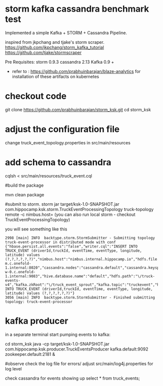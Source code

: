# storm kafka cassandra benchmark test

Implemented a simple Kafka + STORM + Cassandra Pipeline.


inspired from jkpchang and tjake's storm scraper.
https://github.com/jkpchang/storm_kafka_tutorial
https://github.com/tjake/stormscraper

Pre Requisites:
storm 0.9.3 
cassandra 2.13
Kafka 0.9 + 

- refer to : https://github.com/prabhuinbarajan/blaze-analytics for installation of these artifacts on kubernetes



# checkout code
git clone https://github.com/prabhuinbarajan/storm_ksk.git
cd storm_ksk

# adjust the configuration file 
change truck_event_topology.properties in src/main/resources
# add schema to cassandra
cqlsh < src/main/resources/truck_event.cql

#build the package

mvn clean package

#submit to storm.
storm jar target/ksk-1.0-SNAPSHOT.jar com.hippocamp.ksk.storm.TruckEventProcessingTopology truck-topology remote -c nimbus.host=<your host>
(you can also run local storm - checkout TruckEventProcessingTopology)

you will see something like this 
```
2998 [main] INFO  backtype.storm.StormSubmitter - Submitting topology truck-event-processor in distributed mode with conf {"hbase.persist.all.events":"false","writer.cql":"INSERT INTO TRUCK_EVENT (driverId,truckId, eventTime, eventType, longitude, latitude) values (?,?,?,?,?,?)","nimbus.host":"nimbus.internal.hippocamp.io","hdfs.file.rotation.time.minutes":"5","hive.staging.table.name":"truck_events_text_partition","spout.thread.count":"1","kafka.zookeeper.host.port":"zooc.default:2181","topology.debug":true,"hdfs.url":"hdfs:\/\/hadoop-m.c.onefold-1.internal:8020","cassandra.nodes":"cassandra.default","cassandra.keyspace":"testkeyspace","hive.metastore.url":"thrift:\/\/hadoop-w-0.c.onefold-1.internal:9083","hive.database.name":"default","hdfs.path":"\/truck-events-v4","kafka.zkRoot":"\/truck_event_sprout","kafka.topic":"truckevent","hdfs.file.prefix":"truckEvents","logTruckEventBolt.cql":"INSERT INTO TRUCK_EVENT (driverId,truckId, eventTime, eventType, longitude, latitude) values (?,?,?,?,?,?)"}
3056 [main] INFO  backtype.storm.StormSubmitter - Finished submitting topology: truck-event-processor
```

# kafka producer
in a separate terminal start pumping events to kafka:

cd storm_ksk
java -cp target/ksk-1.0-SNAPSHOT.jar com.hippocamp.ksk.producer.TruckEventsProducer kafka.default:9092 zookeeper.default:2181 &

#observe
check the log file for errors/ adjust src/main/log4j.properties for log level

check cassandra for events showing up
select * from truck_events;

